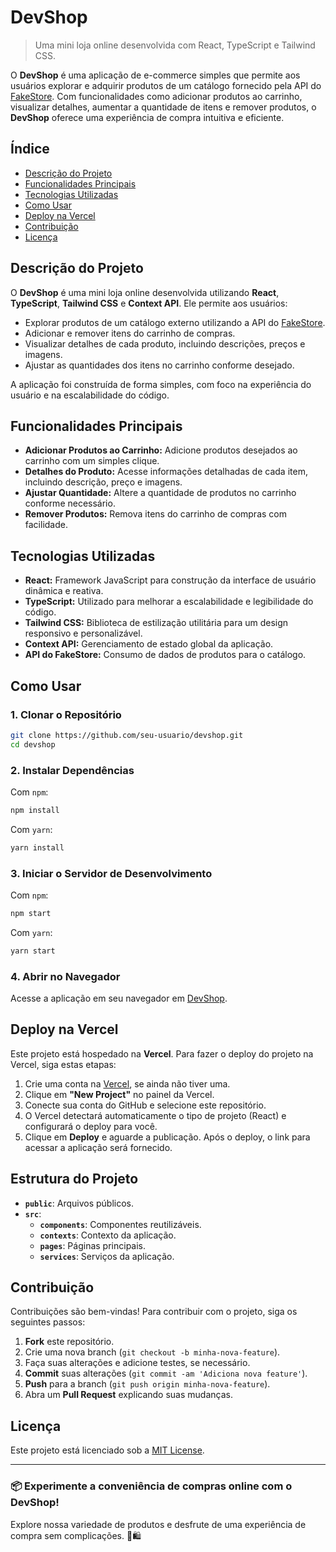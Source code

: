 # DevShop

> Uma mini loja online desenvolvida com React, TypeScript e Tailwind CSS.

O **DevShop** é uma aplicação de e-commerce simples que permite aos usuários explorar e adquirir produtos de um catálogo fornecido pela API do [FakeStore](https://fakestoreapi.in/). Com funcionalidades como adicionar produtos ao carrinho, visualizar detalhes, aumentar a quantidade de itens e remover produtos, o **DevShop** oferece uma experiência de compra intuitiva e eficiente.

## Índice

- [Descrição do Projeto](#descrição-do-projeto)
- [Funcionalidades Principais](#funcionalidades-principais)
- [Tecnologias Utilizadas](#tecnologias-utilizadas)
- [Como Usar](#como-usar)
- [Deploy na Vercel](#deploy-na-vercel)
- [Contribuição](#contribuição)
- [Licença](#licença)

## Descrição do Projeto

O **DevShop** é uma mini loja online desenvolvida utilizando **React**, **TypeScript**, **Tailwind CSS** e **Context API**. Ele permite aos usuários:

- Explorar produtos de um catálogo externo utilizando a API do [FakeStore](https://fakestoreapi.in/).
- Adicionar e remover itens do carrinho de compras.
- Visualizar detalhes de cada produto, incluindo descrições, preços e imagens.
- Ajustar as quantidades dos itens no carrinho conforme desejado.

A aplicação foi construída de forma simples, com foco na experiência do usuário e na escalabilidade do código.

## Funcionalidades Principais

- **Adicionar Produtos ao Carrinho:** Adicione produtos desejados ao carrinho com um simples clique.
- **Detalhes do Produto:** Acesse informações detalhadas de cada item, incluindo descrição, preço e imagens.
- **Ajustar Quantidade:** Altere a quantidade de produtos no carrinho conforme necessário.
- **Remover Produtos:** Remova itens do carrinho de compras com facilidade.

## Tecnologias Utilizadas

- **React:** Framework JavaScript para construção da interface de usuário dinâmica e reativa.
- **TypeScript:** Utilizado para melhorar a escalabilidade e legibilidade do código.
- **Tailwind CSS:** Biblioteca de estilização utilitária para um design responsivo e personalizável.
- **Context API:** Gerenciamento de estado global da aplicação.
- **API do FakeStore:** Consumo de dados de produtos para o catálogo.

## Como Usar

### 1. Clonar o Repositório

```bash
git clone https://github.com/seu-usuario/devshop.git
cd devshop
```

### 2. Instalar Dependências

Com `npm`:

```bash
npm install
```

Com `yarn`:

```bash
yarn install
```

### 3. Iniciar o Servidor de Desenvolvimento

Com `npm`:

```bash
npm start
```

Com `yarn`:

```bash
yarn start
```

### 4. Abrir no Navegador

Acesse a aplicação em seu navegador em [DevShop](https://devshop-seven.vercel.app).

## Deploy na Vercel

Este projeto está hospedado na **Vercel**. Para fazer o deploy do projeto na Vercel, siga estas etapas:

1. Crie uma conta na [Vercel](https://vercel.com/), se ainda não tiver uma.
2. Clique em **"New Project"** no painel da Vercel.
3. Conecte sua conta do GitHub e selecione este repositório.
4. O Vercel detectará automaticamente o tipo de projeto (React) e configurará o deploy para você.
5. Clique em **Deploy** e aguarde a publicação. Após o deploy, o link para acessar a aplicação será fornecido.

## Estrutura do Projeto

- **`public`**: Arquivos públicos.
- **`src`**:
  - **`components`**: Componentes reutilizáveis.
  - **`contexts`**: Contexto da aplicação.
  - **`pages`**: Páginas principais.
  - **`services`**: Serviços da aplicação.

## Contribuição

Contribuições são bem-vindas! Para contribuir com o projeto, siga os seguintes passos:

1. **Fork** este repositório.
2. Crie uma nova branch (`git checkout -b minha-nova-feature`).
3. Faça suas alterações e adicione testes, se necessário.
4. **Commit** suas alterações (`git commit -am 'Adiciona nova feature'`).
5. **Push** para a branch (`git push origin minha-nova-feature`).
6. Abra um **Pull Request** explicando suas mudanças.

## Licença

Este projeto está licenciado sob a [MIT License](LICENSE).

---

### 📦 **Experimente a conveniência de compras online com o DevShop!**
Explore nossa variedade de produtos e desfrute de uma experiência de compra sem complicações. 🛒🛍️

